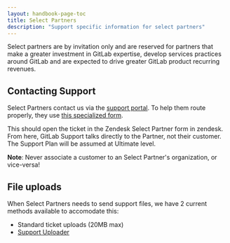 ```yaml
---
layout: handbook-page-toc
title: Select Partners
description: "Support specific information for select partners"
---
```


Select partners are by invitation only and are reserved for partners that make
a greater investment in GitLab expertise, develop services practices around
GitLab and are expected to drive greater GitLab product recurring revenues.

## Contacting Support

Select Partners contact us via the [support portal](https://support.gitlab.com).
To help them route properly, they use
[this specialized form](https://support.gitlab.com/hc/en-us/requests/new?ticket_form_id=360000837100).

This should open the ticket in the Zendesk Select Partner form in zendesk. From
here, GitLab Support talks directly to the Partner, not their customer. The
Support Plan will be assumed at Ultimate level.

**Note**: Never associate a customer to an Select Partner's organization, or
vice-versa!

## File uploads

When Select Partners needs to send support files, we have 2 current methods
available to accomodate this:

* Standard ticket uploads (20MB max)
* [Support Uploader](https://about.gitlab.com/support/providing-large-files.html#support-uploader)

